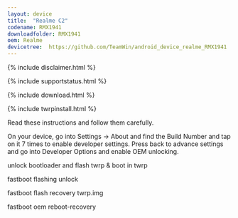```yaml
---
layout: device
title:  "Realme C2"
codename: RMX1941
downloadfolder: RMX1941
oem: Realme
devicetree:  https://github.com/TeamWin/android_device_realme_RMX1941
---
```


{% include disclaimer.html %}

{% include supportstatus.html %}

{% include download.html %}

{% include twrpinstall.html %}

Read these instructions and follow them carefully.

On your device, go into Settings -> About and find the Build Number and tap on it 7 times to enable developer settings. Press back to advance settings and go into Developer Options and enable OEM unlocking.

unlock bootloader and flash twrp & boot in twrp

fastboot flashing unlock

fastboot flash recovery twrp.img

fastboot oem reboot-recovery
